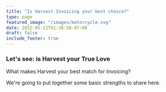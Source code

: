 ```yaml
---
title: "Is Harvest Invoicing your best choice?"
type: page
featured_image: "/images/motorcycle.svg"
date: 2022-05-12T01:38:58-07:00
draft: false
include_footer: true
---
```


### Let's see: is Harvest your True Love

What makes Harvest your best match for Invoicing?

We're going to put together some basic strengths to share here.

